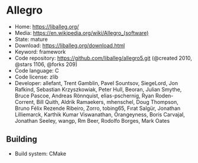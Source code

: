 # Allegro

- Home: https://liballeg.org/
- Media: https://en.wikipedia.org/wiki/Allegro_(software)
- State: mature
- Download: https://liballeg.org/download.html
- Keyword: framework
- Code repository: https://github.com/liballeg/allegro5.git (@created 2010, @stars 1106, @forks 209)
- Code language: C
- Code license: zlib
- Developer: allefant, Trent Gamblin, Pavel Sountsov, SiegeLord, Jon Rafkind, Sebastian Krzyszkowiak, Peter Hull, Beoran, Julian Smythe, Bruce Pascoe, Andreas Rönnquist, elias-pschernig, Ryan Roden-Corrent, Bill Quith, Aldrik Ramaekers, mhenschel, Doug Thompson, Bruno Félix Rezende Ribeiro, Zorro, tobing65, Fırat Salgür, Jonathan Lilliemarck, Karthik Kumar Viswanathan, Orangeyness, Boris Carvajal, Jonathan Seeley, wangp, Rm Beer, Rodolfo Borges, Mark Oates

## Building

- Build system: CMake
